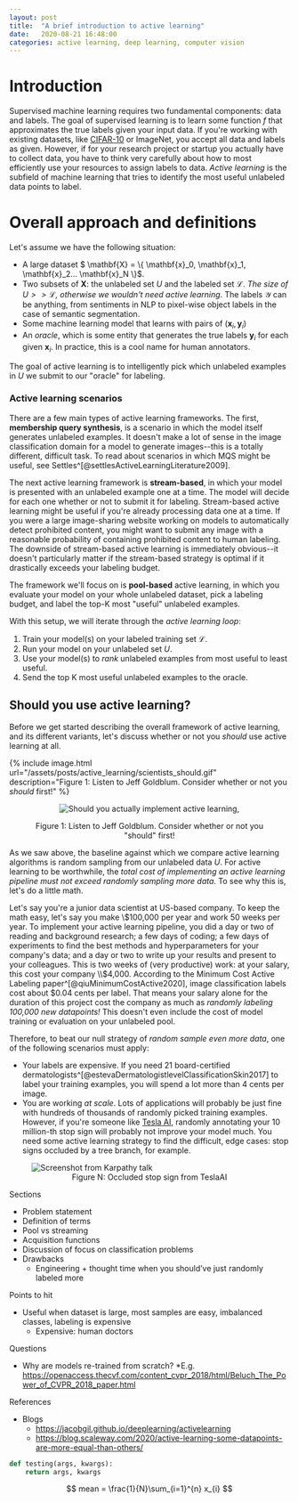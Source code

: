 ```yaml
---
layout: post
title:  "A brief introduction to active learning"
date:   2020-08-21 16:48:00
categories: active learning, deep learning, computer vision
---
```


# Introduction
Supervised machine learning requires two fundamental components: data and labels. The goal of supervised learning is to learn some function $f$ that approximates the true labels given your input data. If you're working with existing datasets, like [CIFAR-10](https://www.cs.toronto.edu/~kriz/cifar.html) or ImageNet, you accept all data and labels as given. However, if for your research project or startup you actually have to collect data, you have to think very carefully about how to most efficiently use your resources to assign labels to data. *Active learning* is the subfield of machine learning that tries to identify the most useful unlabeled data points to label.

# Overall approach and definitions
Let's assume we have the following situation:

* A large dataset $ \mathbf{X} = \\{ \mathbf{x}_0, \mathbf{x}_1, \mathbf{x}_2... \mathbf{x}_N  \\}$.
* Two subsets of $\mathbf{X}$: the unlabeled set $U$ and the labeled set $\mathcal{L}$. *The size of $U > > \mathcal{L}$, otherwise we wouldn't need active learning*. The labels $\mathcal{Y}$ can be anything, from sentiments in NLP to pixel-wise object labels in the case of semantic segmentation.
* Some machine learning model that learns with pairs of $(\mathbf{x}_i, \mathbf{y}_i)$
* An *oracle*, which is some entity that generates the true labels $\mathbf{y}_i$ for each given $\mathbf{x}_i$. In practice, this is a cool name for human annotators.

The goal of active learning is to intelligently pick which unlabeled examples in $U$ we submit to our "oracle" for labeling.

### Active learning scenarios
There are a few main types of active learning frameworks. The first, **membership query synthesis**, is a scenario in which the model itself generates unlabeled examples. It doesn't make a lot of sense in the image classification domain for a model to generate images--this is a totally different, difficult task. To read about scenarios in which MQS might be useful, see Settles^[@settlesActiveLearningLiterature2009].

The next active learning framework is **stream-based**, in which your model is presented with an unlabeled example one at a time. The model will decide for each one whether or not to submit it for labeling. Stream-based active learning might be useful if you're already processing data one at a time. If you were a large image-sharing website working on models to automatically detect prohibited content, you might want to submit any image with a reasonable probability of containing prohibited content to human labeling. The downside of stream-based active learning is immediately obvious--it doesn't particularly matter if the stream-based strategy is optimal if it drastically exceeds your labeling budget.

The framework we'll focus on is **pool-based** active learning, in which you evaluate your model on your whole unlabeled dataset, pick a labeling budget, and label the top-K most "useful" unlabeled examples.

With this setup, we will iterate through the *active learning loop*:
1. Train your model(s) on your labeled training set $\mathcal{L}$.
2. Run your model on your unlabeled set $U$.
3. Use your model(s) to *rank* unlabeled examples from most useful to least useful.
4. Send the top K most useful unlabeled examples to the oracle.




## Should you use active learning?
Before we get started describing the overall framework of active learning, and its different variants, let's discuss whether or not you *should* use active learning at all.

{% include image.html url="/assets/posts/active_learning/scientists_should.gif" description="Figure 1: Listen to Jeff Goldblum. Consider whether or not you *should* first!" %}

<figure>
  <p align="center">
    <img src="{{site.url}}/assets/posts/active_learning/scientists_should.gif" alt="Should you actually implement active learning,">
    <figcaption align="center">Figure 1: Listen to Jeff Goldblum. Consider whether or not you "should" first!</figcaption>
  </p>
</figure>

As we saw above, the baseline against which we compare active learning algorithms is random sampling from our unlabeled data $U$. For active learning to be worthwhile, the *total cost of implementing an active learning pipeline must not exceed randomly sampling more data*. To see why this is, let's do a little math.

Let's say you're a junior data scientist at US-based company. To keep the math easy, let's say you make \\$100,000 per year and work 50 weeks per year. To implement your active learning pipeline, you did a day or two of reading and background research; a few days of coding; a few days of experiments to find the best methods and hyperparameters for your company's data; and a day or two to write up your results and present to your colleagues. This is two weeks of (very productive) work: at your salary, this cost your company \\$4,000. According to the Minimum Cost Active Labeling paper^[@qiuMinimumCostActive2020], image classification labels cost about $0.04 cents per label. That means your salary alone for the duration of this project cost the company as much as *randomly labeling 100,000 new datapoints!* This doesn't even include the cost of model training or evaluation on your unlabeled pool.

Therefore, to beat our null strategy of *random sample even more data*, one of the following scenarios must apply:
* Your labels are expensive. If you need 21 board-certified dermatologists^[@estevaDermatologistlevelClassificationSkin2017] to label your training examples, you will spend a lot more than 4 cents per image.
* You are working *at scale*. Lots of applications will probably be just fine with hundreds of thousands of randomly picked training examples. However, if you're someone like [Tesla AI](https://www.youtube.com/watch?v=hx7BXih7zx8), randomly annotating your 10 million-th stop sign will probably not improve your model much. You need some active learning strategy to find the difficult, edge cases: stop signs occluded by a tree branch, for example.
<figure>
  <img align="center" src="{{site.url}}/assets/posts/active_learning/scaledml.png" alt="Screenshot from Karpathy talk">
  <figcaption align="center">Figure N: Occluded stop sign from TeslaAI</figcaption>
</figure>


Sections
* Problem statement
* Definition of terms
* Pool vs streaming
* Acquisition functions
* Discussion of focus on classification problems
* Drawbacks
  * Engineering + thought time when you should’ve just randomly labeled more



Points to hit
* Useful when dataset is large, most samples are easy, imbalanced classes, labeling is expensive
  * Expensive: human doctors

Questions
* Why are models re-trained from scratch?
  *E.g. https://openaccess.thecvf.com/content_cvpr_2018/html/Beluch_The_Power_of_CVPR_2018_paper.html

References
* Blogs
  * https://jacobgil.github.io/deeplearning/activelearning
  * https://blog.scaleway.com/2020/active-learning-some-datapoints-are-more-equal-than-others/

```python
def testing(args, kwargs):
    return args, kwargs

```

$$ mean = \frac{1}{N}\sum_{i=1}^{n} x_{i} $$
